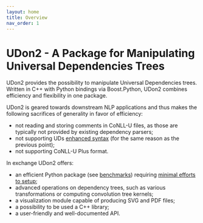 ```yaml
---
layout: home
title: Overview
nav_order: 1
---
```


# UDon2 - A Package for Manipulating Universal Dependencies Trees
UDon2 provides the possibility to manipulate Universal Dependencies trees. Written in C++ with Python bindings via Boost.Python, UDon2 combines efficiency and flexibility in one package.

UDon2 is geared towards downstream NLP applications and thus makes the following sacrifices of generality in favor of efficiency:
- not reading and storing comments in CoNLL-U files, as those are typically not provided by existing dependency parsers;
- not supporting UDs [enhanced syntax](https://universaldependencies.org/u/overview/enhanced-syntax.html) (for the same reason as the previous point);
- not supporting CoNLL-U Plus format.

In exchange UDon2 offers:
- an efficient Python package (see [benchmarks](/benchmarks)) requiring [minimal efforts to setup](/quickstart);
- advanced operations on dependency trees, such as various transformations or computing convolution tree kernels;
- a visualization module capable of producing SVG and PDF files;
- a possibility to be used a C++ library;
- a user-friendly and well-documented API.



